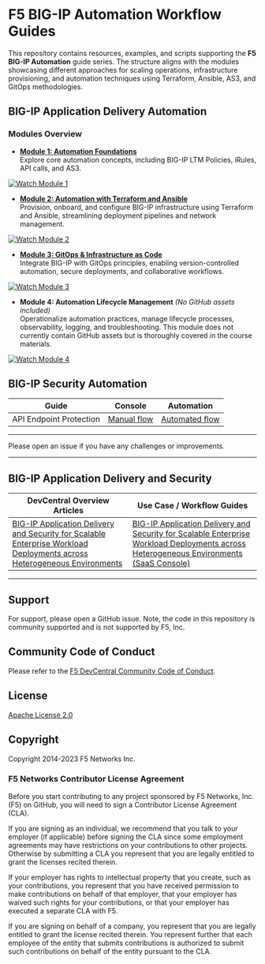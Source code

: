 # F5 BIG-IP Automation Workflow Guides

This repository contains resources, examples, and scripts supporting the **F5 BIG-IP Automation** guide series. The structure aligns with the modules showcasing different approaches for scaling operations, infrastructure provisioning, and automation techniques using Terraform, Ansible, AS3, and GitOps methodologies.

## BIG-IP Application Delivery Automation

### Modules Overview

- **[Module 1: Automation Foundations](./bigip/bigip-automation-guides/module_1/README.md)**  
  Explore core automation concepts, including BIG-IP LTM Policies, iRules, API calls, and AS3.
 
[![Watch Module 1](https://img.youtube.com/vi/QaDYnSpIU6c/0.jpg)](https://youtu.be/QaDYnSpIU6c)

- **[Module 2: Automation with Terraform and Ansible](./bigip/bigip-automation-guides/module_2/README.md)**  
  Provision, onboard, and configure BIG-IP infrastructure using Terraform and Ansible, streamlining deployment pipelines and network management.

[![Watch Module 2](https://img.youtube.com/vi/yIuNAIEqe_U/0.jpg)](https://youtu.be/yIuNAIEqe_U)

- **[Module 3: GitOps & Infrastructure as Code](./bigip/bigip-automation-guides/module_3/README.md)**  
  Integrate BIG-IP with GitOps principles, enabling version-controlled automation, secure deployments, and collaborative workflows.

[![Watch Module 3](https://img.youtube.com/vi/A7d8yajJtCI/0.jpg)](https://youtu.be/A7d8yajJtCI)

- **Module 4: Automation Lifecycle Management** *(No GitHub assets included)*  
  Operationalize automation practices, manage lifecycle processes, observability, logging, and troubleshooting. This module does not currently contain GitHub assets but is thoroughly covered in the course materials.

[![Watch Module 4](https://img.youtube.com/vi/JY3S_FBDuCg/0.jpg)](https://youtu.be/JY3S_FBDuCg)


## BIG-IP Security Automation 
| **Guide**               | **Console**                                                                                                                                   | **Automation**                                                                                                                                     |
| ----------------------- | -------------------------------------------------------------------------------------------------------------------------------------------- | -------------------------------------------------------------------------------------------------------------------------------------------------- |
| API Endpoint Protection | [Manual flow](https://github.com/f5devcentral/bigip_automation_examples/tree/main/bigip/open-api-protection/README.md#manual-workflow-guide) | [Automated flow](https://github.com/f5devcentral/bigip_automation_examples/tree/main/bigip/open-api-protection/README.md#automated-workflow-guide) |

---
Please open an issue if you have any challenges or improvements. 

---
## **BIG-IP Application Delivery and Security**

  | **DevCentral Overview Articles**                                                                                           | **Use Case / Workflow Guides**                                                                                                                                                |
  |----------------------------------------------------------------------------------------------------------------------------| ------------------------------------------------------------------------------------------------------------------------------------------------------------------------------------------------------- |
  | [BIG-IP Application Delivery and Security for Scalable Enterprise Workload Deployments across Heterogeneous Environments](https://community.f5.com/kb/technicalarticles/f5-scalable-app-delivery--security-for-hybrid-environments/343182) | [BIG-IP Application Delivery and Security for Scalable Enterprise Workload Deployments across Heterogeneous Environments (SaaS Console)](https://github.com/f5devcentral/f5-xc-terraform-examples/blob/main/workflow-guides/application-delivery-security/workload/README.rst)               |
---

## Support

For support, please open a GitHub issue. Note, the code in this repository is community supported and is not supported by F5, Inc.

## Community Code of Conduct

Please refer to the [F5 DevCentral Community Code of Conduct](code_of_conduct.md).

## License

[Apache License 2.0](LICENSE)

## Copyright

Copyright 2014-2023 F5 Networks Inc.

### F5 Networks Contributor License Agreement

Before you start contributing to any project sponsored by F5 Networks, Inc. (F5) on GitHub, you will need to sign a Contributor License Agreement (CLA).

If you are signing as an individual, we recommend that you talk to your employer (if applicable) before signing the CLA since some employment agreements may have restrictions on your contributions to other projects.
Otherwise by submitting a CLA you represent that you are legally entitled to grant the licenses recited therein.

If your employer has rights to intellectual property that you create, such as your contributions, you represent that you have received permission to make contributions on behalf of that employer, that your employer has waived such rights for your contributions, or that your employer has executed a separate CLA with F5.

If you are signing on behalf of a company, you represent that you are legally entitled to grant the license recited therein.
You represent further that each employee of the entity that submits contributions is authorized to submit such contributions on behalf of the entity pursuant to the CLA.
